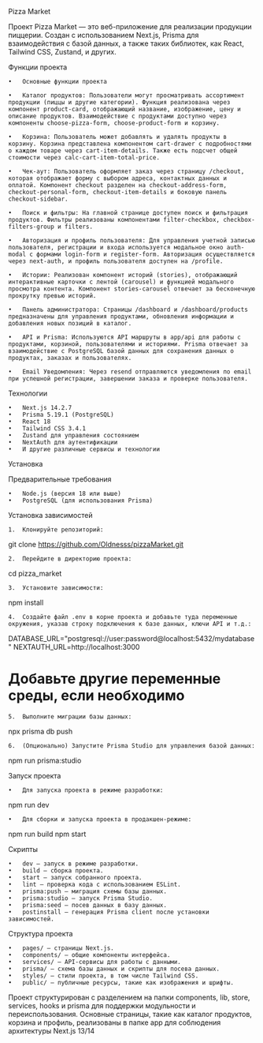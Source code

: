 

Pizza Market

Проект Pizza Market — это веб-приложение для реализации продукции пиццерии. Создан с использованием Next.js, Prisma для взаимодействия с базой данных, а также таких библиотек, как React, Tailwind CSS, Zustand, и других.

Функции проекта

	•	Основные функции проекта

	•	Каталог продуктов: Пользователи могут просматривать ассортимент продукции (пиццы и другие категории). Функция реализована через компонент product-card, отображающий название, изображение, цену и описание продуктов. Взаимодействие с продуктами доступно через компоненты choose-pizza-form, choose-product-form и корзину.

	•	Корзина: Пользователь может добавлять и удалять продукты в корзину. Корзина представлена компонентом cart-drawer с подробностями о каждом товаре через cart-item-details. Также есть подсчет общей стоимости через calc-cart-item-total-price.

	•	Чек-аут: Пользователь оформляет заказ через страницу /checkout, которая отображает форму с выбором адреса, контактных данных и оплатой. Компонент checkout разделен на checkout-address-form, checkout-personal-form, checkout-item-details и боковую панель checkout-sidebar.

	•	Поиск и фильтры: На главной странице доступен поиск и фильтрация продуктов. Фильтры реализованы компонентами filter-checkbox, checkbox-filters-group и filters.

	•	Авторизация и профиль пользователя: Для управления учетной записью пользователя, регистрации и входа используется модальное окно auth-modal с формами login-form и register-form. Авторизация осуществляется через next-auth, и профиль пользователя доступен на /profile.

	•	Истории: Реализован компонент историй (stories), отображающий интерактивные карточки с лентой (carousel) и функцией модального просмотра контента. Компонент stories-carousel отвечает за бесконечную прокрутку превью историй.

	•	Панель администратора: Страницы /dashboard и /dashboard/products предназначены для управления продуктами, обновления информации и добавления новых позиций в каталог.

	•	API и Prisma: Используются API маршруты в app/api для работы с продуктами, корзиной, пользователями и историями. Prisma отвечает за взаимодействие с PostgreSQL базой данных для сохранения данных о продуктах, заказах и пользователях.

	•	Email Уведомления: Через resend отправляются уведомления по email при успешной регистрации, завершении заказа и проверке пользователя.


Технологии

	•	Next.js 14.2.7
	•	Prisma 5.19.1 (PostgreSQL)
	•	React 18
	•	Tailwind CSS 3.4.1
	•	Zustand для управления состоянием
	•	NextAuth для аутентификации
	•	И другие различные сервисы и технологии

Установка

Предварительные требования

	•	Node.js (версия 18 или выше)
	•	PostgreSQL (для использования Prisma)

Установка зависимостей

	1.	Клонируйте репозиторий:

git clone https://github.com/Oldnesss/pizzaMarket.git


	2.	Перейдите в директорию проекта:

cd pizza_market


	3.	Установите зависимости:

npm install


	4.	Создайте файл .env в корне проекта и добавьте туда переменные окружения, указав строку подключения к базе данных, ключи API и т.д.:

DATABASE_URL="postgresql://user:password@localhost:5432/mydatabase"
NEXTAUTH_URL=http://localhost:3000
# Добавьте другие переменные среды, если необходимо


	5.	Выполните миграции базы данных:

npx prisma db push


	6.	(Опционально) Запустите Prisma Studio для управления базой данных:

npm run prisma:studio



Запуск проекта

	•	Для запуска проекта в режиме разработки:

npm run dev


	•	Для сборки и запуска проекта в продакшен-режиме:

npm run build
npm start



Скрипты

	•	dev — запуск в режиме разработки.
	•	build — сборка проекта.
	•	start — запуск собранного проекта.
	•	lint — проверка кода с использованием ESLint.
	•	prisma:push — миграция схемы базы данных.
	•	prisma:studio — запуск Prisma Studio.
	•	prisma:seed — посев данных в базу данных.
	•	postinstall — генерация Prisma client после установки зависимостей.

Структура проекта

	•	pages/ — страницы Next.js.
	•	components/ — общие компоненты интерфейса.
	•	services/ — API-сервисы для работы с данными.
	•	prisma/ — схема базы данных и скрипты для посева данных.
	•	styles/ — стили проекта, в том числе Tailwind CSS.
	•	public/ — публичные ресурсы, такие как изображения и шрифты.

Проект структурирован с разделением на папки components, lib, store, services, hooks и prisma для поддержки модульности и переиспользования. Основные страницы, такие как каталог продуктов, корзина и профиль, реализованы в папке app для соблюдения архитектуры Next.js 13/14